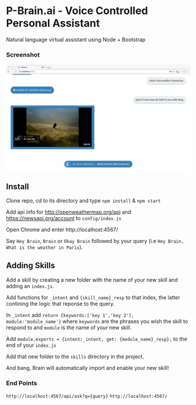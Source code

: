 # P-Brain.ai - Voice Controlled Personal Assistant

Natural language virtual assistant using Node + Bootstrap

### Screenshot

![alt tag](app_screenshot.png)

## Install

Clone repo, cd to its directory and type `npm install` & `npm start`

Add api info for http://openweathermap.org/api and https://newsapi.org/account to `config/index.js`

Open Chrome and enter http://localhost:4567/

Say `Hey Brain`, `Brain` or `Okay Brain` followed by your query (i.e `Hey Brain, What is the weather in Paris`).

## Adding Skills

Add a skill by creating a new folder with the name of your new skill and adding an `index.js`. 

Add functions for `_intent` and `{skill_name}_resp` to that index, the latter contining the logic that reponse to the query.

In `_intent` add `return {keywords:['key 1','key 2'], module:'module_name'}` where `keywords` are the phrases you wish the skill to respond to and `module` is the name of your new skill.

Add `module.exports = {intent:_intent, get: {module_name}_resp};` to the end of your `index.js`

Add that new folder to the `skills` directory in the project.

And bang, Brain will automatically import and enable your new skill!


### End Points
`http://localhost:4567/api/ask?q={query}`
`http://localhost:4567/`

